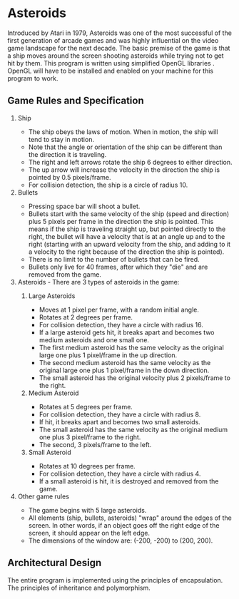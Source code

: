 # Asteroids

Introduced by Atari in 1979, Asteroids was one of the most successful of the first generation of arcade games and was highly influential on the video game landscape for the next decade. The basic premise of the game is that a ship moves around the screen shooting asteroids while trying not to get hit by them.
This program is written using simplified OpenGL libraries . OpenGL will have to be installed and enabled on your machine for this program to work.

<h2>Game Rules and Specification</h2>

<ol>
  <li>Ship</li>
    <ul>
      <li>The ship obeys the laws of motion. When in motion, the ship will tend to stay in motion.</li>
      <li>Note that the angle or orientation of the ship can be different than the direction it is traveling.</li>
      <li>The right and left arrows rotate the ship 6 degrees to either direction.</li>
      <li>The up arrow will increase the velocity in the direction the ship is pointed by 0.5 pixels/frame.</li>
      <li>For collision detection, the ship is a circle of radius 10.</li>
    </ul>
  
  <li>Bullets</li>
    <ul>
      <li>Pressing space bar will shoot a bullet.</li>
      <li>Bullets start with the same velocity of the ship (speed and direction) plus 5 pixels per frame in the direction the ship is pointed. This means if the ship is traveling straight up, but pointed directly to the right, the bullet will have a velocity that is at an angle up and to the right (starting with an upward velocity from the ship, and adding to it a velocity to the right because of the direction the ship is pointed).</li>
      <li>There is no limit to the number of bullets that can be fired.</li>
      <li>Bullets only live for 40 frames, after which they "die" and are removed from the game.</li>
    </ul>
  
  <li>Asteroids - There are 3 types of asteroids in the game:</li>
    <ol>
      <li>Large Asteroids</li>
        <ul>
          <li>Moves at 1 pixel per frame, with a random initial angle.</li>
          <li>Rotates at 2 degrees per frame.</li>
          <li>For collision detection, they have a circle with radius 16.</li>
          <li>If a large asteroid gets hit, it breaks apart and becomes two medium asteroids and one small one.</li>
          <li>The first medium asteroid has the same velocity as the original large one plus 1 pixel/frame in the up direction.</li>
          <li>The second medium asteroid has the same velocity as the original large one plus 1 pixel/frame in the down direction.</li>
          <li>The small asteroid has the original velocity plus 2 pixels/frame to the right.</li>
        </ul>  
      <li>Medium Asteroid</li>
        <ul>
          <li>Rotates at 5 degrees per frame.</li>
          <li>For collision detection, they have a circle with radius 8.</li>
          <li>If hit, it breaks apart and becomes two small asteroids.</li>
          <li>The small asteroid has the same velocity as the original medium one plus 3 pixel/frame to the right.</li>
          <li>The second, 3 pixels/frame to the left.</li>
        </ul>
      <li>Small Asteroid</li>
        <ul>
          <li>Rotates at 10 degrees per frame.</li>
          <li>For collision detection, they have a circle with radius 4.</li>
          <li>If a small asteroid is hit, it is destroyed and removed from the game.</li>
        </ul>
    </ol>
    
    
  <li>Other game rules</li>
    <ul>
      <li>The game begins with 5 large asteroids.</li>
      <li>All elements (ship, bullets, asteroids) "wrap" around the edges of the screen. In other words, if an object goes off the right edge of the screen, it should appear on the left edge.</li>
      <li>The dimensions of the window are: (-200, -200) to (200, 200).</li>
    </ul>
</ol>

<h2>Architectural Design</h2>
The entire program is implemented using the principles of encapsulation. The principles of inheritance and polymorphism. 

